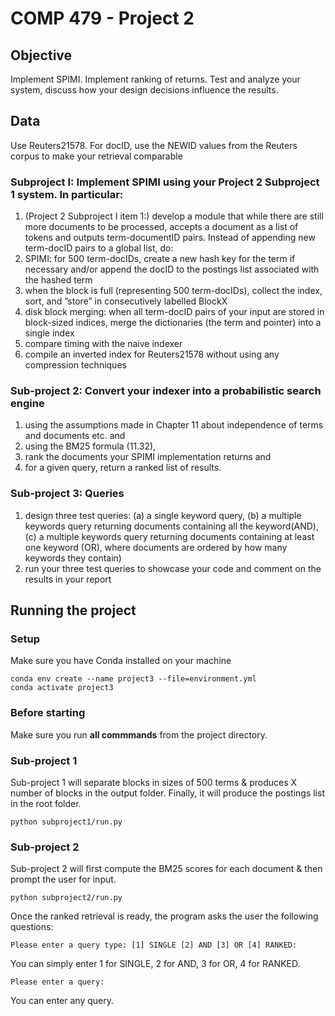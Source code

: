 # COMP 479 - Project 2

## Objective
Implement SPIMI. Implement ranking of returns. Test and analyze your system, discuss how your design decisions influence the results.

## Data
Use Reuters21578. For docID, use the NEWID values from the Reuters corpus to make your retrieval comparable

### Subproject I: Implement SPIMI using your Project 2 Subproject 1 system. In particular:
1. (Project 2 Subproject I item 1:) develop a module that while there are still more documents to be processed,
accepts a document as a list of tokens and outputs term-documentID pairs. Instead of appending new term-docID
pairs to a global list, do:
2. SPIMI: for 500 term-docIDs, create a new hash key for the term if necessary and/or append the docID to the
postings list associated with the hashed term
3. when the block is full (representing 500 term-docIDs), collect the index, sort, and ”store” in consecutively labelled
BlockX
4. disk block merging: when all term-docID pairs of your input are stored in block-sized indices, merge the dictionaries (the term and pointer) into a single index
5. compare timing with the naive indexer
6. compile an inverted index for Reuters21578 without using any compression techniques

### Sub-project 2: Convert your indexer into a probabilistic search engine
1. using the assumptions made in Chapter 11 about independence of terms and documents etc. and
2. using the BM25 formula (11.32),
3. rank the documents your SPIMI implementation returns and
4. for a given query, return a ranked list of results.

### Sub-project 3: Queries
1. design three test queries:
    (a) a single keyword query,
    (b) a multiple keywords query returning documents containing all the keyword(AND),
    (c) a multiple keywords query returning documents containing at least one keyword (OR), where documents are ordered by how many keywords they contain)
2. run your three test queries to showcase your code and comment on the results in your report

## Running the project

### Setup
Make sure you have Conda installed on your machine
```
conda env create --name project3 --file=environment.yml
conda activate project3
```

### Before starting
Make sure you run **all commmands** from the project directory.

### Sub-project 1
Sub-project 1 will separate blocks in sizes of 500 terms & produces X number of blocks in the output folder. Finally, it will produce the postings list in the root folder.

```
python subproject1/run.py
```

### Sub-project 2
Sub-project 2 will first compute the BM25 scores for each document & then prompt the user for input.

```
python subproject2/run.py
```

Once the ranked retrieval is ready, the program asks the user the following questions:

```
Please enter a query type: [1] SINGLE [2] AND [3] OR [4] RANKED:
```
You can simply enter 1 for SINGLE, 2 for AND, 3 for OR, 4 for RANKED.

```
Please enter a query: 
```
You can enter any query.